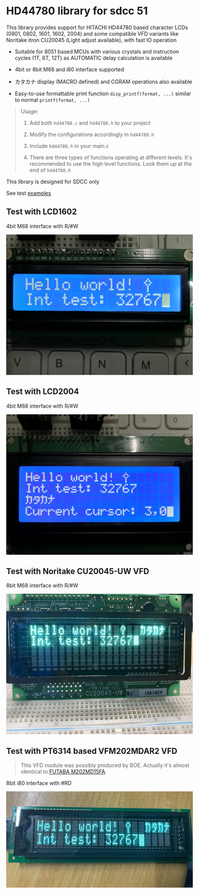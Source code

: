 # HD44780 library for sdcc 51

This library provides support for HITACHI HD44780 based character LCDs (0801, 0802, 1601, 1602, 2004) and some compatible VFD variants like Noritake itron CU20045 (Light adjust available), with fast IO operation

+ Suitable for 8051 based MCUs with various crystals and instruction cycles (1T, 6T, 12T) as AUTOMATIC delay calculation is available

+ 4bit or 8bit M68 and i80 interface supported

+ カタカナ display (MACRO defined) and CGRAM operations also available

+ Easy-to-use formattable print function `disp_printf(format, ...)` similar to normal `printf(format, ...)`

> Usage:
>
> 1. Add both `hd44780.c` and `hd44780.h` to your project
>
> 2. Modify the configurations accordingly in `hd44780.h`
>
> 3. Include `hd44780.h` in your main.c
>
> 4. There are three types of functions operating at different levels. It's recommended to use the high level functions. Look them up at the end of `hd44780.h`

This library is designed for SDCC only

See test [examples](examples/)

## Test with LCD1602

4bit M68 interface with R/#W

![](images/test1602.jpg)

## Test with LCD2004

4bit M68 interface with R/#W

![](images/test2004.jpg)

## Test with Noritake CU20045-UW VFD

8bit M68 interface with R/#W

![](images/vfd2004.jpg)

## Test with PT6314 based VFM202MDAR2 VFD 

> This VFD module was possibly produced by BOE. Actually it's almost identical to [FUTABA M202MD15FA](https://docs.rs-online.com/8cb4/0900766b814aa03e.pdf).

8bit i80 interface with #RD

![](images/vfd2002.jpg)